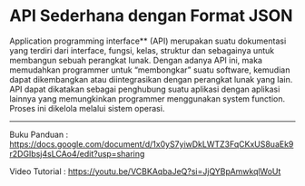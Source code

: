 # API Sederhana dengan Format JSON

Application programming interface** (API) merupakan suatu dokumentasi yang terdiri dari interface, fungsi, kelas, struktur dan sebagainya untuk membangun sebuah perangkat lunak. Dengan adanya API ini, maka memudahkan programmer untuk “membongkar” suatu software, kemudian dapat dikembangkan atau diintegrasikan dengan perangkat lunak yang lain.
API dapat dikatakan sebagai penghubung suatu aplikasi dengan aplikasi lainnya yang memungkinkan programmer menggunakan system function. Proses ini dikelola melalui sistem operasi.

---

Buku Panduan :
https://docs.google.com/document/d/1x0yS7yiwDkLWTZ3FqCKxUS8uaEk9r2DGIbsj4sLCAo4/edit?usp=sharing

Video Tutorial : 
https://youtu.be/VCBKAqbaJeQ?si=JjQYBpAmwkqlWoUt
